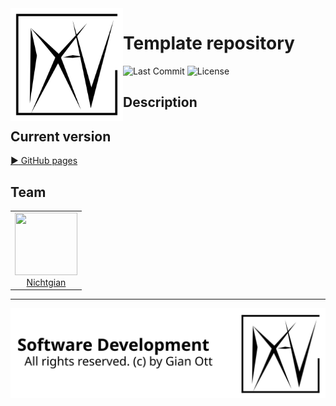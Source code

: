 <img align="left" width="180" height="180" alt="logo repository" src="res/logo.svg" />

# Template repository
![Last Commit](https://img.shields.io/github/last-commit/nichtgian/template?color=ff69b4)
![License](https://img.shields.io/github/license/nichtgian/template)
<br/>

## Description

## Current version
[:arrow_forward: GitHub pages](https://nichtgian.github.io/template/)

## Team

<table>
  <tbody>
    <tr>
      <td align="center" valign="top">
        <img width="100" height="100" src="https://avatars3.githubusercontent.com/u/23455943?s=400&u=4452c8a52dbdff0888026c9c2f1082ab652197d0&v=4">
        <br>
        <a href="https://github.com/Nichtgian">Nichtgian</a>
      </td>
     </tr>
  </tbody>
</table>

***

![Copyright](res/copyright.svg)
